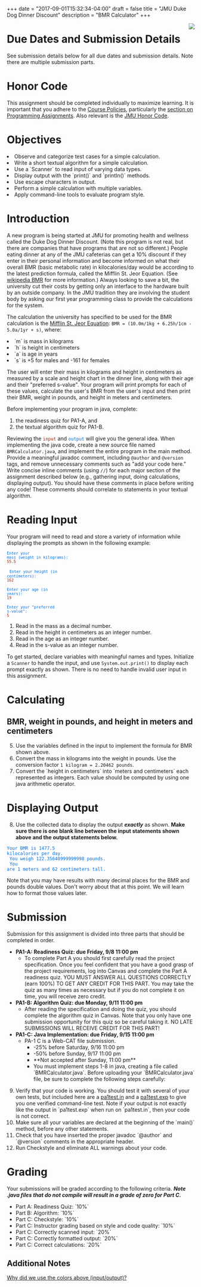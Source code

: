 +++
date = "2017-09-01T15:32:34-04:00"
draft = false
title = "JMU Duke Dog Dinner Discount"
description = "BMR Calculator"
+++

<img src="http://www.jmu.edu/centennialcelebration/wm_library/Duke2.jpg" style="float:right">

# Due Dates and Submission Details

See submission details below for all due dates and submission details. Note there are multiple submission parts.

# Honor Code

This assignment should be completed individually to maximize learning. It is important that you adhere to the [Course Policies](https://w3.cs.jmu.edu/cs149/coursepolicies/), particularly the [section on Programming Assignments](https://w3.cs.jmu.edu/cs149/coursepolicies/#assignment-policies). Also relevant is the [JMU Honor Code](http://www.jmu.edu/honorcode/code.shtml).

# Objectives

<li style="margin-bottom: 0">Observe and categorize test cases for a simple calculation.</li>
<li style="margin-bottom: 0">Write a short textual algorithm for a simple calculation.</li>
<li style="margin-bottom: 0">Use a `Scanner` to read input of varying data types.</li>
<li style="margin-bottom: 0">Display output with the `print()` and `println()` methods.</li>
<li style="margin-bottom: 0">Use escape characters in output.</li>
<li style="margin-bottom: 0">Perform a simple calculation with multiple variables.</li>
<li style="margin-bottom: 0">Apply command-line tools to evaluate program style.</li>

# Introduction

A new program is being started at JMU for promoting health and wellness called the Duke Dog Dinner Discount. (Note this program is not real, but there are companies that have programs that are not so different.) People eating dinner at any of the JMU cafeterias can get a 10% discount if they enter in their personal information and become informed on what their overall BMR (basic metabolic rate) in kilocalories/day would be according to the latest prediction formula, called the Mifflin St. Jeor Equation. (See [wikipedia BMR](https://en.wikipedia.org/wiki/Basal_metabolic_rate#BMR_estimation_formulas) for more information.) Always looking to save a bit, the university cut their costs by getting only an interface to the hardware built by an outside company. In the JMU tradition they are involving the student body by asking our first year programming class to provide the calculations for the system.

The calculation the university has specified to be used for the BMR calculation is the [Mifflin St. Jeor Equation](https://en.wikipedia.org/wiki/Basal_metabolic_rate#BMR_estimation_formulas): `BMR = (10.0m/1kg + 6.25h/1cm - 5.0a/1yr + s)`, where:

<li style="margin-bottom: 0">`m` is mass in kilograms</li>
<li style="margin-bottom: 0">`h` is height in centimeters</li>
<li style="margin-bottom: 0">`a` is age in years</li>
<li style="margin-bottom: 0">`s` is +5 for males and -161 for females</li>

The user will enter their mass in kilograms and height in centimeters as measured by a scale and height chart in the dinner line, along with their age and their "preferred s-value". Your program will print prompts for each of these values, calculate the user's BMR from the user's input and then print their BMR, weight in pounds, and height in meters and centimeters. 

Before implementing your program in java, complete:

<ol style="margin-bottom: 10px !important">
    <li style="margin-bottom: 0">the readiness quiz for PA1-A, and </li>
    <li style="margin-bottom: 0">the textual algorithm quiz for PA1-B. </li>
</ol>


Reviewing the <code class="rbio-input" style="color: #972613">input</code> and <code class="rbio-output" style="color: #006DDB">output</code> will give you the general idea. When implementing the java code, create a new source file named `BMRCalculator.java`, and implement the entire program in the main method. Provide a meaningful javadoc comment, including `@author` and `@version` tags, and remove unnecessary comments such as "add your code here." Write concise inline comments (using `//`) for each major section of the assignment described below (e.g., gathering input, doing calculations, displaying output). You should have these comments in place before writing any code! These comments should correlate to statements in your textual algorithm.

# Reading Input
Your program will need to read and store a variety of information while displaying the prompts as shown in the following example:


<code><code class="rbio-output" style="color: #006DDB">Enter your mass (weight in kilograms): </code><code class="rbio-input" style="color: #972613">55.5</code><br>
 <code class="rbio-output" style="color: #006DDB">Enter your height (in centimeters): </code><code class="rbio-input" style="color: #972613">162 </code><br>
<code class="rbio-output" style="color: #006DDB">Enter your age (in years): </code><code class="rbio-input" style="color: #972613">19 </code><br>
<code class="rbio-output" style="color: #006DDB">Enter your "preferred s-value": </code><code class="rbio-input" style="color: #972613">5</code></code>

<ol style="margin-bottom: 10px !important">
    <li style="margin-bottom: 0">Read in the mass as a decimal number.</li>
    <li style="margin-bottom: 0">Read in the height in centimeters as an integer number.</li>
    <li style="margin-bottom: 0">Read in the age as an integer number.</li>
    <li style="margin-bottom: 0">Read in the s-value as an integer number.</li>
</ol>

To get started, declare variables with meaningful names and types. Initialize a `Scanner` to handle the input, and use `System.out.print()` to display each prompt exactly as shown. There is no need to handle invalid user input in this assignment.

# Calculating 
## BMR, weight in pounds, and height in meters and centimeters
<ol style="margin-bottom: 10px !important" start="5">
    <li style="margin-bottom: 0">Use the variables defined in the input to implement the formula for BMR shown above.</li>
    <li style="margin-bottom: 0">Convert the mass in kilograms into the weight in pounds. Use the conversion factor <code>1 kilogram = 2.20462 pounds</code>.</li>
    <li style="margin-bottom: 0">Convert the `height in centimeters` into `meters and centimeters` each represented as integers. Each value should be computed by using one java arithmetic operator.</li>
</ol>

# Displaying Output

<ol style="margin-bottom: 10px !important" start="8">
    <li style="margin-bottom: 0">Use the collected data to display the output <em><strong>exactly</strong></em> as shown. <strong>Make sure there is one blank line between the input statements shown above and the output statements below.</strong></li>
</ol>

<code class="rbio-output" style="color: #006DDB">Your BMR is 1477.5 kilocalories per day. <br>
You weigh 122.35640999999998 pounds. <br>
You are 1 meters and 62 centimeters tall.</code>

Note that you may have results with many decimal places for the BMR and pounds double values. Don't worry about that at this point. We will learn how to format those values later. 

# Submission

Submission for this assignment is divided into three parts that should be completed in order.

* **PA1-A: Readiness Quiz: due Friday, 9/8 11:00 pm**
    * To complete Part A you should first carefully read the project specification. Once you feel confident that you have a good grasp of the project requirements, log into Canvas and complete the Part A readiness quiz. YOU MUST ANSWER ALL QUESTIONS CORRECTLY (earn 100%) TO GET ANY CREDIT FOR THIS PART. You may take the quiz as many times as necessary but if you do not complete it on time, you will receive zero credit.
* **PA1-B: Algorithm Quiz: due Monday, 9/11 11:00 pm**
    * After reading the specification and doing the quiz, you should complete the algorithm quiz in Canvas.   Note that you only have one submission opportunity for this quiz so be careful taking it. NO LATE SUBMISSIONS WILL RECEIVE CREDIT FOR THIS PART!
* **PA1-C: Java Implementation: due Friday, 9/15 11:00 pm**
    * PA-1 C is a Web-CAT file submission.
        <ul>
            <li style="margin-bottom: 0">-25% before Saturday, 9/16 11:00 pm</li>
            <li style="margin-bottom: 0">-50% before Sunday, 9/17 11:00 pm</li>
            <li style="margin-bottom: 0">**Not accepted after Sunday, 11:00 pm**</li>
            <li style="margin-bottom: 0">You must implement steps 1-8 in java, creating a file called `BMRCalculator.java`. Before uploading your `BMRCalculator.java` file, be sure to complete the following steps carefully:</li>
        </ul>

<ol style="margin-bottom: 10px !important" start="9">
    <li style="margin-bottom: 0">Verify that your code is working. You should test it with several of your own tests, but included here are a <a href="/cs149/files/pa1test.in">pa1test.in</a> and a <a href="/cs149/files/pa1test.exp">pa1test.exp</a> to give you one verified command-line test. Note if your output is not exactly like the output in `pa1test.exp` when run on `pa1test.in`, then your code is not correct.</li>
    <li style="margin-bottom: 0">Make sure all your variables are declared at the beginning of the `main()` method, before any other statements.</li>
    <li style="margin-bottom: 0">Check that you have inserted the proper javadoc `@author` and `@version` comments in the appropriate header.</li>
    <li style="margin-bottom: 0">Run Checkstyle and eliminate ALL warnings about your code.</li>
</ol>

# Grading
Your submissions will be graded according to the following criteria. ***Note .java files that do not compile will result in a grade of zero for Part C.***

<ul>
    <li style="margin-bottom: 0">Part A: Readiness Quiz: `10%`</li>
    <li style="margin-bottom: 0">Part B: Algorithm: `10%`</li>
    <li style="margin-bottom: 0">Part C: Checkstyle: `10%`</li>
    <li style="margin-bottom: 0">Part C: Instructor grading based on style and code quality: `10%`</li>
    <li style="margin-bottom: 0">Part C: Correctly scanned input: `20%`</li>
    <li style="margin-bottom: 0">Part C: Correctly formatted output: `20%`</li>
    <li style="margin-bottom: 0">Part C: Correct calculations: `20%`</li>
</ul>

## Additional Notes

[Why did we use the colors above (input/output)?](http://www.somersault1824.com/tips-for-designing-scientific-figures-for-color-blind-readers/) <br>